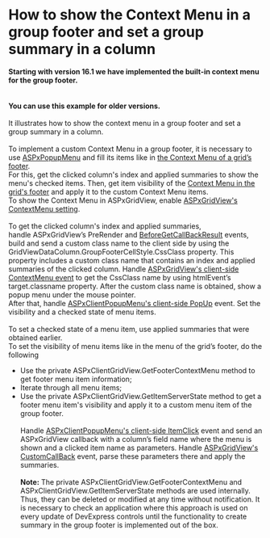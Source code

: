 # How to show the Context Menu in a group footer and set a group summary in a column


<p><strong>Starting with version 16.1 we have implemented the built-in context menu for the group footer.</strong><br><br><br><strong>You can use this example for older versions.</strong><br><br>It illustrates how to show the context menu in a group footer and set a group summary in a column.<br><br>To implement a custom Context Menu in a group footer, it is necessary to use <a href="https://documentation.devexpress.com/#AspNet/clsDevExpressWebASPxPopupMenutopic">ASPxPopupMenu</a> and fill its items like in <a href="https://documentation.devexpress.com/#AspNet/CustomDocument17183/gridCM">the Context Menu of a grid’s footer</a>.<br>For this, get the clicked column's index and applied summaries to show the menu's checked items. Then, get item visibility of the <a href="https://documentation.devexpress.com/#AspNet/CustomDocument17183/gridCM">Context Menu in the grid's footer</a> and apply it to the custom Context Menu items.<br>To show the Context Menu in ASPxGridView, enable <a href="https://documentation.devexpress.com/#AspNet/DevExpressWebASPxGridViewContextMenuSettings_Enabledtopic">ASPxGridView's ContextMenu setting</a>.<br><br>To get the clicked column's index and applied summaries, handle ASPxGridView’s PreRender and <a href="https://documentation.devexpress.com/#AspNet/DevExpressWebASPxGridView_BeforeGetCallbackResulttopic">BeforeGetCallBackResult</a> events, build and send a custom class name to the client side by using the GridViewDataColumn.GroupFooterCellStyle.CssClass property. This property includes a custom class name that contains an index and applied summaries of the clicked column. Handle <a href="https://documentation.devexpress.com/#AspNet/DevExpressWebScriptsASPxClientGridView_ContextMenutopic">ASPxGridView's client-side ContextMenu event</a> to get the CssClass name by using htmlEvent’s target.classname property. After the custom class name is obtained, show a popup menu under the mouse pointer.<br>After that, handle <a href="https://documentation.devexpress.com/#AspNet/DevExpressWebScriptsASPxClientMenuBase_PopUptopic">ASPxClientPopupMenu's client-side PopUp</a> event. Set the visibility and a checked state of menu items.<br><br>To set a checked state of a menu item, use applied summaries that were obtained earlier. <br>To set the visibility of menu items like in the menu of the grid’s footer, do the following

* Use the private ASPxClientGridView.GetFooterContextMenu method to get footer menu item information;
* Iterate through all menu items;
* Use the private ASPxClientGridView.GetItemServerState method to get a footer menu item's visibility and apply it to a custom menu item of the group footer. <br><br>Handle <a href="https://documentation.devexpress.com/#AspNet/DevExpressWebScriptsASPxClientMenuBase_ItemClicktopic">ASPxClientPopupMenu's client-side ItemClick</a> event and send an ASPxGridView callback with a column’s field name where the menu is shown and a clicked item name as parameters. Handle <a href="https://documentation.devexpress.com/#AspNet/DevExpressWebASPxGridView_CustomCallbacktopic">ASPxGridView's CustomCallBack</a> event, parse these parameters there and apply the summaries.<br><br><strong>Note:</strong> The private ASPxClientGridView.GetFooterContextMenu and ASPxClientGridView.GetItemServerState methods are used internally. Thus, they can be deleted or modified at any time without notification. It is necessary to check an application where this approach is used on every update of DevExpress controls until the functionality to create summary in the group footer is implemented out of the box.</p>

<br/>


